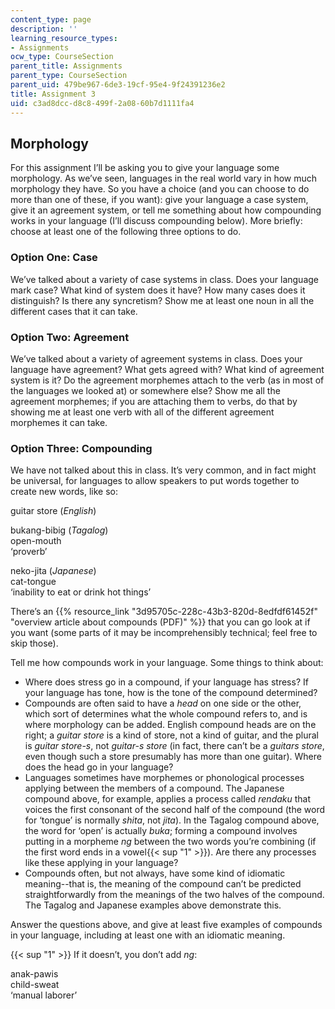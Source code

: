 ```yaml
---
content_type: page
description: ''
learning_resource_types:
- Assignments
ocw_type: CourseSection
parent_title: Assignments
parent_type: CourseSection
parent_uid: 479be967-6de3-19cf-95e4-9f24391236e2
title: Assignment 3
uid: c3ad8dcc-d8c8-499f-2a08-60b7d1111fa4
---
```


Morphology
----------

For this assignment I’ll be asking you to give your language some morphology. As we’ve seen, languages in the real world vary in how much morphology they have. So you have a choice (and you can choose to do more than one of these, if you want): give your language a case system, give it an agreement system, or tell me something about how compounding works in your language (I’ll discuss compounding below). More briefly: choose at least one of the following three options to do.

### Option One: Case

We’ve talked about a variety of case systems in class. Does your language mark case? What kind of system does it have? How many cases does it distinguish? Is there any syncretism? Show me at least one noun in all the different cases that it can take.

### Option Two: Agreement

We’ve talked about a variety of agreement systems in class. Does your language have agreement? What gets agreed with? What kind of agreement system is it? Do the agreement morphemes attach to the verb (as in most of the languages we looked at) or somewhere else? Show me all the agreement morphemes; if you are attaching them to verbs, do that by showing me at least one verb with all of the different agreement morphemes it can take.

### Option Three: Compounding

We have not talked about this in class. It’s very common, and in fact might be universal, for languages to allow speakers to put words together to create new words, like so:

guitar store (_English_)

bukang-bibig (_Tagalog_)  
open-mouth  
‘proverb’

neko-jita (_Japanese_)  
cat-tongue  
‘inability to eat or drink hot things’

There’s an {{% resource_link "3d95705c-228c-43b3-820d-8edfdf61452f" "overview article about compounds (PDF)" %}} that you can go look at if you want (some parts of it may be incomprehensibly technical; feel free to skip those).

Tell me how compounds work in your language. Some things to think about:

*   Where does stress go in a compound, if your language has stress? If your language has tone, how is the tone of the compound determined?
*   Compounds are often said to have a _head_ on one side or the other, which sort of determines what the whole compound refers to, and is where morphology can be added. English compound heads are on the right; a _guitar store_ is a kind of store, not a kind of guitar, and the plural is _guitar store-s_, not _guitar-s store_ (in fact, there can’t be a _guitars store_, even though such a store presumably has more than one guitar). Where does the head go in your language?
*   Languages sometimes have morphemes or phonological processes applying between the members of a compound. The Japanese compound above, for example, applies a process called _rendaku_ that voices the first consonant of the second half of the compound (the word for ‘tongue’ is normally _shita_, not _jita_). In the Tagalog compound above, the word for ‘open’ is actually _buka_; forming a compound involves putting in a morpheme _ng_ between the two words you’re combining (if the first word ends in a vowel{{< sup "1" >}}). Are there any processes like these applying in your language?
*   Compounds often, but not always, have some kind of idiomatic meaning--that is, the meaning of the compound can’t be predicted straightforwardly from the meanings of the two halves of the compound. The Tagalog and Japanese examples above demonstrate this.

Answer the questions above, and give at least five examples of compounds in your language, including at least one with an idiomatic meaning.

{{< sup "1" >}} If it doesn’t, you don’t add _ng_:

anak-pawis  
child-sweat  
‘manual laborer’